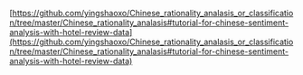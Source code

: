 [https://github.com/yingshaoxo/Chinese_rationality_analasis_or_classification/tree/master/Chinese_rationality_analasis#tutorial-for-chinese-sentiment-analysis-with-hotel-review-data](https://github.com/yingshaoxo/Chinese_rationality_analasis_or_classification/tree/master/Chinese_rationality_analasis#tutorial-for-chinese-sentiment-analysis-with-hotel-review-data)
